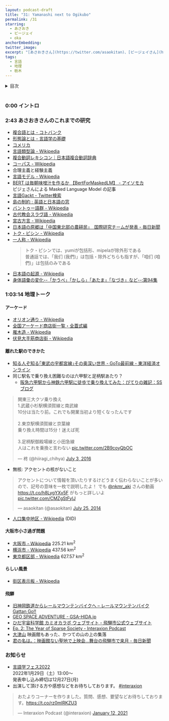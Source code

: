 ```yaml
---
layout: podcast-draft
title: "31: Yamanashi next to Ogikubo"
permalink: /31
starring:
  - あさおき
  - ピージェイ
  - oka
anchorEmbedding: 
twitter_image:
excerpt: "[あさおきさん](https://twitter.com/asaokitan)、[ピージェイさん](https://twitter.com/xiPJ)、[oka](https://twitter.com/nowohyeah)の3人で言語や地理について雑談しました。"
tags:
  - 言語
  - 地理
  - 栃木
---
```


<details>
<!-- https://github.com/gettalong/kramdown/issues/155#issuecomment-339793629 -->
<summary markdown='span'>目次</summary>
<nav>
  * this unordered seed list will be replaced by toc as unordered list
  {:toc}
<!-- https://stackoverflow.com/a/38419441/11480802 -->
</nav>
</details>
<br>

### 0:00 イントロ

### 2:43 あさおきさんのこれまでの研究

- [複合語とは - コトバンク](https://kotobank.jp/word/%E8%A4%87%E5%90%88%E8%AA%9E-123954)
- [形態論とは - 言語学の基礎](http://culture.cc.hirosaki-u.ac.jp/english/utsumi/linguistics/lingusitics_c7_ja.html)
- [コメリカ](https://ja.wikipedia.org/wiki/%E3%82%A2%E3%83%A1%E3%83%AA%E3%82%AB%E5%90%88%E8%A1%86%E5%9B%BD)
- [言語類型論 - Wikipedia](https://ja.wikipedia.org/wiki/%E8%A8%80%E8%AA%9E%E9%A1%9E%E5%9E%8B%E8%AB%96)
- [複合動詞レキシコン｜日本語複合動詞辞典](https://vvlexicon.ninjal.ac.jp/)
- [コーパス - Wikipedia](https://ja.wikipedia.org/wiki/%E3%82%B3%E3%83%BC%E3%83%91%E3%82%B9)
- 合理主義と経験主義
- [言語モデル - Wikipedia](https://ja.wikipedia.org/wiki/%E8%A8%80%E8%AA%9E%E3%83%A2%E3%83%87%E3%83%AB)
- [BERT は毎朝味噌汁を作るか 【BertForMaskedLM】 - アイソモカ](https://isomocha.hatenablog.com/entry/2021/09/17/121948)  
  ピジェさんによる Masked Language Model の記事
- [言語Gackt - Twitter検索](https://twitter.com/search?q=%E8%A8%80%E8%AA%9EGackt)
- [島の制約 : 英語と日本語の窓](https://sanmshiro.exblog.jp/27759574/)
- [バントゥー語群 - Wikipedia](https://ja.wikipedia.org/wiki/%E3%83%90%E3%83%B3%E3%83%88%E3%82%A5%E3%83%BC%E8%AA%9E%E7%BE%A4)
- [古代教会スラヴ語 - Wikipedia](https://ja.wikipedia.org/wiki/%E5%8F%A4%E4%BB%A3%E6%95%99%E4%BC%9A%E3%82%B9%E3%83%A9%E3%83%B4%E8%AA%9E)
- [宮古方言 - Wikipedia](https://ja.wikipedia.org/wiki/%E5%AE%AE%E5%8F%A4%E6%96%B9%E8%A8%80)
- [日本語の原郷は「中国東北部の農耕民」　国際研究チームが発表 - 毎日新聞](https://mainichi.jp/articles/20211113/k00/00m/030/100000c)
- [トク・ピシン - Wikipedia](https://ja.wikipedia.org/wiki/%E3%83%88%E3%82%AF%E3%83%BB%E3%83%94%E3%82%B7%E3%83%B3)
- [一人称 - Wikipedia](https://ja.wikipedia.org/wiki/%E4%B8%80%E4%BA%BA%E7%A7%B0)  
  >トク・ピシンでは、yumiが包括形、mipelaが除外形である  
  >普通話では、「我们 (我們)」は包括・除外どちらも指すが、「咱们 (咱們)」は包括のみである
- [日本語の起源 - Wikipedia](https://ja.wikipedia.org/wiki/%E6%97%A5%E6%9C%AC%E8%AA%9E%E3%81%AE%E8%B5%B7%E6%BA%90)
- [身体語彙の変化--「かうべ」「かしら」「あたま」「なづき」など--:第94集](https://bibdb.ninjal.ac.jp/SJL/view.php?h_id=0940010150)

### 1:03:14 地理トーク

#### アーケード

- [オリオン通り - Wikipedia](https://ja.wikipedia.org/wiki/%E3%82%AA%E3%83%AA%E3%82%AA%E3%83%B3%E9%80%9A%E3%82%8A)
- [全国アーケード商店街一覧・全蓋式編](http://tamagazou.machinami.net/zengai.htm)
- [雁木造 - Wikipedia](https://ja.wikipedia.org/wiki/%E9%9B%81%E6%9C%A8%E9%80%A0)
- [伏見大手筋商店街 - Wikipedia](https://ja.wikipedia.org/wiki/%E4%BC%8F%E8%A6%8B%E5%A4%A7%E6%89%8B%E7%AD%8B%E5%95%86%E5%BA%97%E8%A1%97)

#### 離れた駅のできかた

- [知る人ぞ知る｢東武の宇都宮線｣その奥深い世界 - GoTo最前線 - 東洋経済オンライン](https://toyokeizai.net/articles/-/411666)
- 同じ駅名で乗り換え困難なのは六甲駅と足柄駅あたり？
  - [阪急六甲駅から神鉄六甲駅に徒歩で乗り換えてみた：ぴてりの雑記：SSブログ](https://pitelin.blog.ss-blog.jp/2010-03-23)

<blockquote class="twitter-tweet tw-align-center"><p lang="ja" dir="ltr">関東三大クソ乗り換え<br>1.武蔵小杉駅横須賀線と南武線<br>10分は当たり前。これでも開業当初より短くなったんです<br><br>2.東京駅横須賀線と京葉線<br>乗り換え時間は15分！迷えば死<br><br>3.足柄駅御殿場線と小田急線<br>人はこれを乗換と言わない <a href="https://t.co/2B9coyQbOC">pic.twitter.com/2B9coyQbOC</a></p>&mdash; 柊 (@hiiragi_chihya) <a href="https://twitter.com/hiiragi_chihya/status/749754203602448384?ref_src=twsrc%5Etfw">July 3, 2016</a>
</blockquote> <script async src="https://platform.twitter.com/widgets.js" charset="utf-8"></script>

- 無核: アクセントの核がないこと

<blockquote class="twitter-tweet tw-align-center"><p lang="ja" dir="ltr">アクセントについて情報を頂いたりするけどうまく伝わらないことが多いので、記号の意味を一枚で説明したよ！ でも <a href="https://twitter.com/nkmr_aki?ref_src=twsrc%5Etfw">@nkmr_aki</a> さんの動画 <a href="https://t.co/h8LygYXv5F">https://t.co/h8LygYXv5F</a> がもっと詳しいよ <a href="http://t.co/CMZgStFylJ">pic.twitter.com/CMZgStFylJ</a></p>&mdash; asaokitan (@asaokitan) <a href="https://twitter.com/asaokitan/status/492644704068960256?ref_src=twsrc%5Etfw">July 25, 2014</a>
</blockquote> <script async src="https://platform.twitter.com/widgets.js" charset="utf-8"></script>

- [人口集中地区 - Wikipedia](https://ja.wikipedia.org/wiki/%E4%BA%BA%E5%8F%A3%E9%9B%86%E4%B8%AD%E5%9C%B0%E5%8C%BA) (DID)

#### 大阪市小さ過ぎ問題

- [大阪市 - Wikipedia](https://ja.wikipedia.org/wiki/%E5%A4%A7%E9%98%AA%E5%B8%82) 225.21 km<sup>2<sup>
- [横浜市 - Wikipedia](https://ja.wikipedia.org/wiki/%E6%A8%AA%E6%B5%9C%E5%B8%82) 437.56 km<sup>2<sup>
- [東京都区部 - Wikipedia](https://ja.wikipedia.org/wiki/%E6%9D%B1%E4%BA%AC%E9%83%BD%E5%8C%BA%E9%83%A8) 627.57 km<sup>2<sup>

#### らしい風景

- [街区表示板 - Wikipedia](https://ja.wikipedia.org/wiki/%E8%A1%97%E5%8C%BA%E8%A1%A8%E7%A4%BA%E6%9D%BF)

#### 飛騨

- [旧神岡鉄道からレールマウンテンバイクへ – レールマウンテンバイク Gattan Go!!](https://rail-mtb.com/about/history/)
- [GEO SPACE ADVENTURE  - GSA-HIDA.jp](https://gsa-hida.jp/)
- [ひだ宇宙科学館 カミオカラボ ウェブサイト - 飛騨市公式ウェブサイト](https://www.city.hida.gifu.jp/site/kamiokalab/)
- [Ep. 2: The Year of Sparse Society - Interaxion Podcast](https://interaxion-podcast.github.io/2)
- [大津山](http://yamaaruki.webcrow.jp/nissi2016/ootuyama160402/160402.html) 映画館もあった、かつての山の上の集落
- [君の名は。：映画館ない聖地で上映会…舞台の飛騨市で来月 - 毎日新聞](https://mainichi.jp/articles/20161015/k00/00e/040/245000c)

### お知らせ

- [言語学フェス2022](https://sites.google.com/view/lingfes2022/)  
  2022年1月29日（土）13:00〜  
  発表申し込み締切は12月27日(月)
- 出演して頂ける方や感想などをお待ちしております。 [#interaxion](https://twitter.com/hashtag/interaxion)

<blockquote class="twitter-tweet tw-align-center"><p lang="ja" dir="ltr">おたよりコーナーを作りました。質問、感想、要望などお待ちしております。<a href="https://t.co/rz0mlRKZU3">https://t.co/rz0mlRKZU3</a></p>— Interaxion Podcast (@interaxion) <a href="https://twitter.com/interaxion/status/1348936492488421378?ref_src=twsrc%5Etfw">January 12, 2021</a>
</blockquote> <script async src="https://platform.twitter.com/widgets.js" charset="utf-8"></script>
